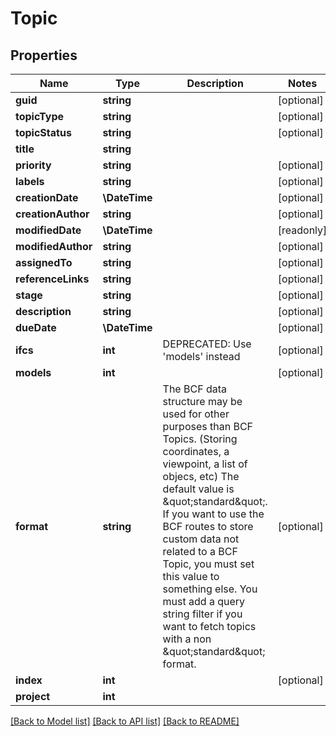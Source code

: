 # Topic

## Properties
Name | Type | Description | Notes
------------ | ------------- | ------------- | -------------
**guid** | **string** |  | [optional] 
**topicType** | **string** |  | [optional] 
**topicStatus** | **string** |  | [optional] 
**title** | **string** |  | 
**priority** | **string** |  | [optional] 
**labels** | **string** |  | [optional] 
**creationDate** | **\DateTime** |  | [optional] 
**creationAuthor** | **string** |  | [optional] 
**modifiedDate** | **\DateTime** |  | [readonly] 
**modifiedAuthor** | **string** |  | [optional] 
**assignedTo** | **string** |  | [optional] 
**referenceLinks** | **string** |  | [optional] 
**stage** | **string** |  | [optional] 
**description** | **string** |  | [optional] 
**dueDate** | **\DateTime** |  | [optional] 
**ifcs** | **int** | DEPRECATED: Use &#39;models&#39; instead | [optional] 
**models** | **int** |  | [optional] 
**format** | **string** | The BCF data structure may be used for other purposes than BCF Topics. (Storing coordinates, a viewpoint, a list of objecs, etc)         The default value is \&quot;standard\&quot;.         If you want to use the BCF routes to store custom data not related to a BCF Topic, you must set this value to something else.         You must add a query string filter if you want to fetch topics with a non \&quot;standard\&quot; format. | [optional] 
**index** | **int** |  | [optional] 
**project** | **int** |  | 

[[Back to Model list]](../README.md#documentation-for-models) [[Back to API list]](../README.md#documentation-for-api-endpoints) [[Back to README]](../README.md)


